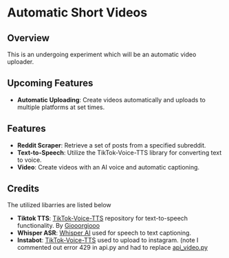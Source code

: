 # Automatic Short Videos

## Overview

This is an undergoing experiment which will be an automatic video uploader. 

## Upcoming Features

- **Automatic Uploading**: Create videos automatically and uploads to multiple platforms at set times.

## Features

- **Reddit Scraper**: Retrieve a set of posts from a specified subreddit.
- **Text-to-Speech**: Utilize the TikTok-Voice-TTS library for converting text to voice.
- **Video**: Create videos with an AI voice and automatic captioning.

## Credits
The utilized libarries are listed below
- **Tiktok TTS**: [TikTok-Voice-TTS](https://github.com/Giooorgiooo/TikTok-Voice-TTS) repository for text-to-speech functionality. By  [Giooorgiooo](https://github.com/Giooorgiooo) 
- **Whisper ASR**: [Whisper AI](https://openai.com/research/whisper) used for speech to text captioning.
- **Instabot**: [TikTok-Voice-TTS](https://pypi.org/project/instabot/) used to upload to instagram. (note I commented out error 429 in api.py and had to replace [api_video.py](https://github.com/ohld/igbot/blob/ad75eb86beacc5fe11ae5321caa8482e00f782d3/instabot/api/api_video.py)

